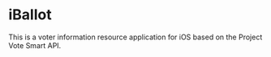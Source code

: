 iBallot
=======

This is a voter information resource application for iOS based on the Project Vote Smart API. 